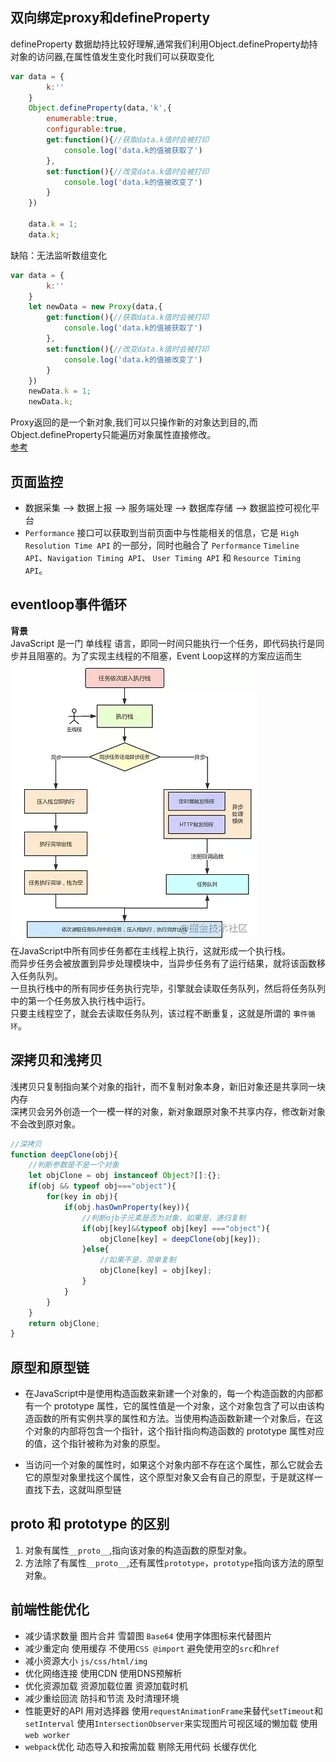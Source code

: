 ## 双向绑定proxy和defineProperty
defineProperty 数据劫持比较好理解,通常我们利用Object.defineProperty劫持对象的访问器,在属性值发生变化时我们可以获取变化
```javascript
var data = {
        k:''
    }
    Object.defineProperty(data,'k',{
        enumerable:true,
        configurable:true,
        get:function(){//获取data.k值时会被打印
            console.log('data.k的值被获取了')
        },
        set:function(){//改变data.k值时会被打印
            console.log('data.k的值被改变了')
        }
    })

    data.k = 1;
    data.k;
```
缺陷：无法监听数组变化

```javascript
var data = {
        k:''
    }
    let newData = new Proxy(data,{
        get:function(){//获取data.k值时会被打印
            console.log('data.k的值被获取了')
        },
        set:function(){//改变data.k值时会被打印
            console.log('data.k的值被改变了')
        }
    })
    newData.k = 1;
    newData.k;
```
Proxy返回的是一个新对象,我们可以只操作新的对象达到目的,而Object.defineProperty只能遍历对象属性直接修改。  
[参考](https://www.jianshu.com/p/2df6dcddb0d7)

## 页面监控
* 数据采集 --> 数据上报 --> 服务端处理 --> 数据库存储 --> 数据监控可视化平台
* `Performance` 接口可以获取到当前页面中与性能相关的信息，它是 `High Resolution Time API` 的一部分，同时也融合了 `Performance` `Timeline API`、`Navigation Timing API`、 `User Timing API` 和 `Resource Timing API`。

## eventloop事件循环
**背景**  
JavaScript 是一门 单线程 语言，即同一时间只能执行一个任务，即代码执行是同步并且阻塞的。为了实现主线程的不阻塞，Event Loop这样的方案应运而生  
![W3C](./assets/images/eventLoop.jpg)  
在JavaScript中所有同步任务都在主线程上执行，这就形成一个执行栈。  
而异步任务会被放置到异步处理模块中，当异步任务有了运行结果，就将该函数移入任务队列。  
一旦执行栈中的所有同步任务执行完毕，引擎就会读取任务队列，然后将任务队列中的第一个任务放入执行栈中运行。  
只要主线程空了，就会去读取任务队列，该过程不断重复，这就是所谓的 `事件循环`。  

## 深拷贝和浅拷贝
浅拷贝只复制指向某个对象的指针，而不复制对象本身，新旧对象还是共享同一块内存  
深拷贝会另外创造一个一模一样的对象，新对象跟原对象不共享内存，修改新对象不会改到原对象。  
```javascript
//深拷贝
function deepClone(obj){
    //判断参数是不是一个对象
    let objClone = obj instanceof Object?[]:{};
    if(obj && typeof obj==="object"){
        for(key in obj){
            if(obj.hasOwnProperty(key)){
                //判断ojb子元素是否为对象，如果是，递归复制
                if(obj[key]&&typeof obj[key] ==="object"){
                    objClone[key] = deepClone(obj[key]);
                }else{
                    //如果不是，简单复制
                    objClone[key] = obj[key];
                }
            }
        }
    }
    return objClone;
}
```
## 原型和原型链
* 在JavaScript中是使用构造函数来新建一个对象的，每一个构造函数的内部都有一个 prototype 属性，它的属性值是一个对象，这个对象包含了可以由该构造函数的所有实例共享的属性和方法。当使用构造函数新建一个对象后，在这个对象的内部将包含一个指针，这个指针指向构造函数的 prototype 属性对应的值，这个指针被称为对象的原型。  

* 当访问一个对象的属性时，如果这个对象内部不存在这个属性，那么它就会去它的原型对象里找这个属性，这个原型对象又会有自己的原型，于是就这样一直找下去，这就叫原型链
## proto 和 prototype 的区别
1. 对象有属性`__proto__`,指向该对象的构造函数的原型对象。
2. 方法除了有属性`__proto__`,还有属性`prototype`，`prototype`指向该方法的原型对象。

## 前端性能优化
* 减少请求数量 图片合并 雪碧图 `Base64` 使用字体图标来代替图片
* 减少重定向 使用缓存 不使用`CSS @import` 避免使用空的`src`和`href`
* 减小资源大小 `js/css/html/img`
* 优化网络连接 使用CDN 使用DNS预解析
* 优化资源加载 资源加载位置 资源加载时机
* 减少重绘回流 防抖和节流 及时清理环境
* 性能更好的API 用对选择器 使用`requestAnimationFrame`来替代`setTimeout`和`setInterval` 使用`IntersectionObserver`来实现图片可视区域的懒加载 使用`web worker`
* `webpack`优化 动态导入和按需加载 剔除无用代码 长缓存优化
